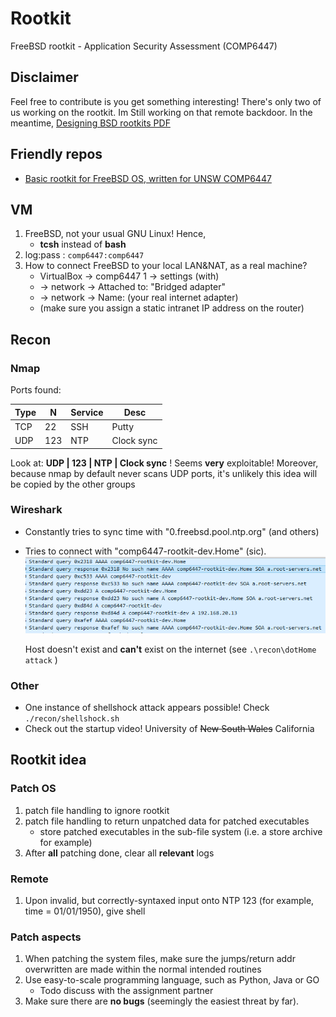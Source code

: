 # Rootkit

FreeBSD rootkit - Application Security Assessment (COMP6447) 

## Disclaimer
Feel free to contribute is you get something interesting! There's only two of us working on the rootkit. Im Still working on that remote backdoor.
In the meantime, [Designing BSD rootkits PDF](https://github.com/colavs19/bcit-courses/raw/master/COMP%208045%20-%20Major%20Project/Reference%20Documents/Designing%20BSD%20Rootkits%20-%20An%20Introduction%20to%20Kernel%20Hacking.pdf)


## Friendly repos
* [Basic rootkit for FreeBSD OS, written for UNSW COMP6447](https://github.com/orf53975/FreeBSDRootkit_PUBLIC)

## VM
1. FreeBSD, not your usual GNU Linux! Hence,
	* **tcsh** instead of **bash**
2. log:pass : ```comp6447:comp6447```
3. How to connect FreeBSD to your local LAN&NAT, as a real machine?
	* VirtualBox -> comp6447 1 -> settings (with)
	* -> network -> Attached to: "Bridged adapter"
	* -> network -> Name: (your real internet adapter)
	* (make sure you assign a static intranet IP address on the router)

## Recon
### Nmap
Ports found:

Type | N | Service | Desc
--- | --- | --- | ---
TCP | 22 | SSH | Putty
UDP | 123 | NTP | Clock sync

Look at: **UDP | 123 | NTP | Clock sync** ! Seems **very** exploitable! Moreover, because nmap by default never scans UDP ports, it's unlikely this idea will be copied by the other groups

### Wireshark
* Constantly tries to sync time with "0.freebsd.pool.ntp.org" (and others)
* Tries to connect with "comp6447-rootkit-dev.Home" (sic).
    ![proof](./recon/misc/ws2.PNG)
	
    Host doesn't exist and **can't** exist on the internet (see ```.\recon\dotHome attack``` )

### Other
* One instance of shellshock attack appears possible! Check ```./recon/shellshock.sh```
* Check out the startup video! University of ~~New South Wales~~ California

## Rootkit idea
### Patch OS
1. patch file handling to ignore rootkit
2. patch file handling to return unpatched data for patched executables
    * store patched executables in the sub-file system (i.e. a store archive for example)
3. After **all** patching done, clear all **relevant** logs

### Remote
1. Upon invalid, but correctly-syntaxed input onto NTP 123 (for example, time = 01/01/1950), give shell

### Patch aspects
1. When patching the system files, make sure the jumps/return addr overwritten are made within the normal intended routines
2. Use easy-to-scale programming language, such as Python, Java or GO
	* Todo discuss with the assignment partner
3. Make sure there are **no bugs** (seemingly the easiest threat by far).
